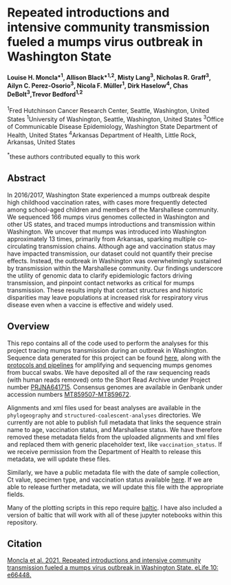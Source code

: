# Repeated introductions and intensive community transmission fueled a mumps virus outbreak in Washington State

#### Louise H. Moncla*<sup>1</sup>, Allison Black*<sup>1,2</sup>, Misty Lang<sup>3</sup>, Nicholas R. Graff<sup>3</sup>, Ailyn C. Perez-Osorio<sup>3</sup>, Nicola F. Müller<sup>1</sup>,  Dirk Haselow<sup>4</sup>, Chas DeBolt<sup>3</sup>,Trevor Bedford<sup>1,2</sup>

<sup>1</sup>Fred Hutchinson Cancer Research Center, Seattle, Washington, United States
<sup>1</sup>University of Washington, Seattle, Washington, United States
<sup>3</sup>Office of Communicable Disease Epidemiology, Washington State Department of Health, United States
<sup>4</sup>Arkansas Department of Health, Little Rock, Arkansas, United States

<sup>*</sup>these authors contributed equally to this work 

## Abstract 
In 2016/2017, Washington State experienced a mumps outbreak despite high childhood vaccination rates, with cases more frequently detected among school-aged children and members of the Marshallese community. We sequenced 166 mumps virus genomes collected in Washington and other US states, and traced mumps introductions and transmission within Washington. We uncover that mumps was introduced into Washington approximately 13 times, primarily from Arkansas, sparking multiple co-circulating transmission chains. Although age and vaccination status may have impacted transmission, our dataset could not quantify their precise effects. Instead, the outbreak in Washington was overwhelmingly sustained by transmission within the Marshallese community. Our findings underscore the utility of genomic data to clarify epidemiologic factors driving transmission, and pinpoint contact networks as critical for mumps transmission. These results imply that contact structures and historic disparities may leave populations at increased risk for respiratory virus disease even when a vaccine is effective and widely used.

## Overview
This repo contains all of the code used to perform the analyses for this project tracing mumps transmission during an outbreak in Washington. Sequence data generated for this project can be found [here](https://github.com/blab/mumps-seq/tree/master/data), along with the [protocols and pipelines](https://github.com/blab/mumps-seq) for amplifying and sequencing mumps genomes from buccal swabs. We have deposited all of the raw sequencing reads (with human reads removed) onto the Short Read Archive under Project number [PRJNA641715](https://www.ncbi.nlm.nih.gov/sra/?term=PRJNA641715). Consensus genomes are available in Genbank under accession numbers [MT859507-MT859672](https://www.ncbi.nlm.nih.gov/nuccore/?term=MT859507%3AMT859672%5Baccn%5D). 

Alignments and xml files used for beast analyses are available in the `phylogeography` and `structured-coalescent-analyses` directories. We currently are not able to publish full metadata that links the sequence strain name to age, vaccination status, and Marshallese status. We have therefore removed these metadata fields from the uploaded alignments and xml files and replaced them with generic placeholder text, like `vaccination_status`. If we receive permission from the Department of Health to release this metadata, we will update these files.

Similarly, we have a public metadata file with the date of sample collection, Ct value, specimen type, and vaccination status available [here](https://github.com/blab/mumps-wa-phylodynamics/blob/master/sample-metadata-public-2020-10-06.txt). If we are able to release further metadata, we will update this file with the appropriate fields.

Many of the plotting scripts in this repo require [baltic](https://github.com/evogytis/baltic). I have also included a version of baltic that will work with all of these jupyter notebooks within this repository. 

## Citation
[Moncla et al. 2021. Repeated introductions and intensive community transmission fueled a mumps virus outbreak in Washington State. eLife 10: e66448.](https://doi.org/10.7554/eLife.66448)
